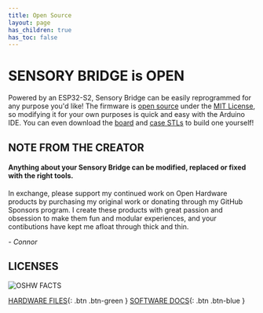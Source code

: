 ```yaml
---
title: Open Source
layout: page
has_children: true
has_toc: false
---
```


# SENSORY BRIDGE is **OPEN**

Powered by an ESP32-S2, Sensory Bridge can be easily reprogrammed for any purpose you'd like! The firmware is [open source](https://github.com/connornishijima/SensoryBridge) under the [MIT License](https://github.com/connornishijima/SensoryBridge/blob/main/LICENSE), so modifying it for your own purposes is quick and easy with the Arduino IDE. You can even download the [board](https://github.com/connornishijima/SensoryBridge/tree/main/extras/OSHW/PCB) and [case STLs](https://github.com/connornishijima/SensoryBridge/tree/main/extras/OSHW/3D%20Printing) to build one yourself!

## NOTE FROM THE CREATOR

#### Anything about your Sensory Bridge can be modified, replaced or fixed with the right tools.

In exchange, please support my continued work on Open Hardware products by purchasing my original work or donating through my GitHub Sponsors program. I create these products with great passion and obsession to make them fun and modular experiences, and your contibutions have kept me afloat through thick and thin.

*\- Connor*

## LICENSES

![OSHW FACTS](https://github.com/connornishijima/SensoryBridge/blob/main/extras/img/oshw_facts.svg?raw=true)

[HARDWARE FILES](https://connornishijima.github.io/sensory_bridge_docs/hardware.html){: .btn .btn-green }
[SOFTWARE DOCS](https://connornishijima.github.io/sensory_bridge_docs/software.html){: .btn .btn-blue }
